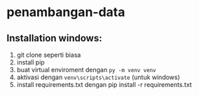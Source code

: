 # penambangan-data

## Installation windows:

1. git clone seperti biasa
2. install pip
3. buat virtual enviroment dengan ```py -m venv venv```
4. aktivasi dengan `venv\scripts\activate` (untuk windows)
5. install requirements.txt dengan pip install -r requirements.txt

